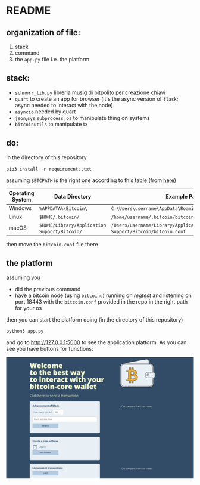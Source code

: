 # README

## organization of file:
1. stack
2. command
3. the `app.py` file i.e. the platform

## stack:
- `schnorr_lib.py` libreria musig di bitpolito per creazione chiavi
- `quart` to create an app for browser (it's the async version of `flask`; async needed to interact with the node)
- `asyncio`  needed by quart
- `json`,`sys`,`subprocess`, `os` to manipulate thing on systems
- `bitcoinutils` to manipulate tx

## do:
 in the directory of this repository
```
pip3 install -r requirements.txt
```
assuming `$BTCPATH` is the right one according to this table (from [here](https://github.com/bitcoin/bitcoin/blob/master/doc/bitcoin-conf.md))

Operating System | Data Directory | Example Path
-- | -- | --
Windows | `%APPDATA%\Bitcoin\` | `C:\Users\username\AppData\Roaming\Bitcoin\bitcoin.conf`
Linux | `$HOME/.bitcoin/` | `/home/username/.bitcoin/bitcoin.conf`
macOS | `$HOME/Library/Application Support/Bitcoin/` | `/Users/username/Library/Application Support/Bitcoin/bitcoin.conf`

then move the `bitcoin.conf` file there
## the platform

assuming you
- did the previous command
- have a bitcoin node (using `bitcoind`) running on *regtest* and listening on port 18443 with the `bitcoin.conf` provided in the repo in the right path for your os

then you can start the platform doing (in the directory of this repository)

```
python3 app.py
```

and go to <http://127.0.0.1:5000> to see the application platform. As you can see you have buttons for functions:

![platform](img/platform.png)